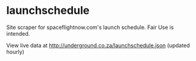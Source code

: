 # launchschedule
Site scraper for spaceflightnow.com's launch schedule. Fair Use is intended.

View live data at http://underground.co.za/launchschedule.json (updated hourly)

